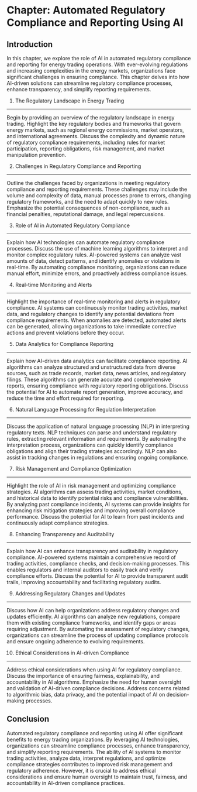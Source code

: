 Chapter: Automated Regulatory Compliance and Reporting Using AI
===============================================================

Introduction
------------

In this chapter, we explore the role of AI in automated regulatory compliance and reporting for energy trading operations. With ever-evolving regulations and increasing complexities in the energy markets, organizations face significant challenges in ensuring compliance. This chapter delves into how AI-driven solutions can streamline regulatory compliance processes, enhance transparency, and simplify reporting requirements.

1. The Regulatory Landscape in Energy Trading
---------------------------------------------

Begin by providing an overview of the regulatory landscape in energy trading. Highlight the key regulatory bodies and frameworks that govern energy markets, such as regional energy commissions, market operators, and international agreements. Discuss the complexity and dynamic nature of regulatory compliance requirements, including rules for market participation, reporting obligations, risk management, and market manipulation prevention.

2. Challenges in Regulatory Compliance and Reporting
----------------------------------------------------

Outline the challenges faced by organizations in meeting regulatory compliance and reporting requirements. These challenges may include the volume and complexity of data, manual processes prone to errors, changing regulatory frameworks, and the need to adapt quickly to new rules. Emphasize the potential consequences of non-compliance, such as financial penalties, reputational damage, and legal repercussions.

3. Role of AI in Automated Regulatory Compliance
------------------------------------------------

Explain how AI technologies can automate regulatory compliance processes. Discuss the use of machine learning algorithms to interpret and monitor complex regulatory rules. AI-powered systems can analyze vast amounts of data, detect patterns, and identify anomalies or violations in real-time. By automating compliance monitoring, organizations can reduce manual effort, minimize errors, and proactively address compliance issues.

4. Real-time Monitoring and Alerts
----------------------------------

Highlight the importance of real-time monitoring and alerts in regulatory compliance. AI systems can continuously monitor trading activities, market data, and regulatory changes to identify any potential deviations from compliance requirements. When anomalies are detected, automated alerts can be generated, allowing organizations to take immediate corrective actions and prevent violations before they occur.

5. Data Analytics for Compliance Reporting
------------------------------------------

Explain how AI-driven data analytics can facilitate compliance reporting. AI algorithms can analyze structured and unstructured data from diverse sources, such as trade records, market data, news articles, and regulatory filings. These algorithms can generate accurate and comprehensive reports, ensuring compliance with regulatory reporting obligations. Discuss the potential for AI to automate report generation, improve accuracy, and reduce the time and effort required for reporting.

6. Natural Language Processing for Regulation Interpretation
------------------------------------------------------------

Discuss the application of natural language processing (NLP) in interpreting regulatory texts. NLP techniques can parse and understand regulatory rules, extracting relevant information and requirements. By automating the interpretation process, organizations can quickly identify compliance obligations and align their trading strategies accordingly. NLP can also assist in tracking changes in regulations and ensuring ongoing compliance.

7. Risk Management and Compliance Optimization
----------------------------------------------

Highlight the role of AI in risk management and optimizing compliance strategies. AI algorithms can assess trading activities, market conditions, and historical data to identify potential risks and compliance vulnerabilities. By analyzing past compliance incidents, AI systems can provide insights for enhancing risk mitigation strategies and improving overall compliance performance. Discuss the potential for AI to learn from past incidents and continuously adapt compliance strategies.

8. Enhancing Transparency and Auditability
------------------------------------------

Explain how AI can enhance transparency and auditability in regulatory compliance. AI-powered systems maintain a comprehensive record of trading activities, compliance checks, and decision-making processes. This enables regulators and internal auditors to easily track and verify compliance efforts. Discuss the potential for AI to provide transparent audit trails, improving accountability and facilitating regulatory audits.

9. Addressing Regulatory Changes and Updates
--------------------------------------------

Discuss how AI can help organizations address regulatory changes and updates efficiently. AI algorithms can analyze new regulations, compare them with existing compliance frameworks, and identify gaps or areas requiring adjustment. By automating the assessment of regulatory changes, organizations can streamline the process of updating compliance protocols and ensure ongoing adherence to evolving requirements.

10. Ethical Considerations in AI-driven Compliance
--------------------------------------------------

Address ethical considerations when using AI for regulatory compliance. Discuss the importance of ensuring fairness, explainability, and accountability in AI algorithms. Emphasize the need for human oversight and validation of AI-driven compliance decisions. Address concerns related to algorithmic bias, data privacy, and the potential impact of AI on decision-making processes.

Conclusion
----------

Automated regulatory compliance and reporting using AI offer significant benefits to energy trading organizations. By leveraging AI technologies, organizations can streamline compliance processes, enhance transparency, and simplify reporting requirements. The ability of AI systems to monitor trading activities, analyze data, interpret regulations, and optimize compliance strategies contributes to improved risk management and regulatory adherence. However, it is crucial to address ethical considerations and ensure human oversight to maintain trust, fairness, and accountability in AI-driven compliance practices.
